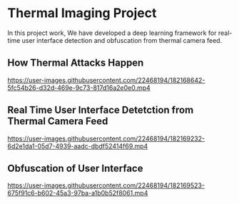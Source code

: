 # Thermal Imaging Project

In this project work, We have developed a deep learning framework for real-time user interface detection and obfuscation from thermal camera feed.
## How Thermal Attacks Happen
https://user-images.githubusercontent.com/22468194/182168642-5fc54b26-d32d-469e-9c73-817d16a2e0e0.mp4

## Real Time User Interface Detetction from Thermal Camera Feed
https://user-images.githubusercontent.com/22468194/182169232-6d2e1da1-05d7-4939-aadc-dbdf52414f69.mp4

## Obfuscation of User Interface
https://user-images.githubusercontent.com/22468194/182169523-675f91c6-b602-45a3-97ba-a1b0b52f8061.mp4

